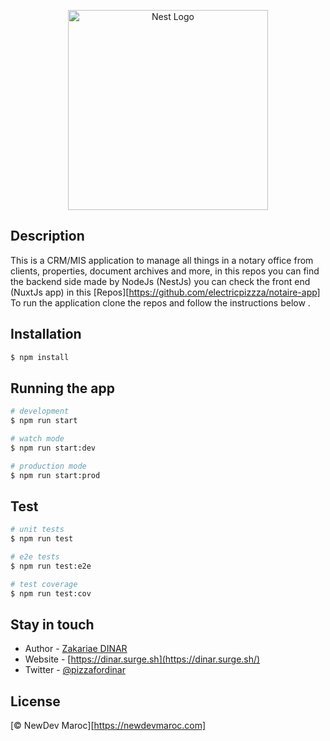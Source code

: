 <p align="center">
  <a href="http://nestjs.com/" target="blank"><img src="https://nestjs.com/img/logo_text.svg" width="320" alt="Nest Logo" /></a>
</p>



## Description

This is a CRM/MIS application to manage all things in a notary office from clients, properties, document archives and more, in this repos you can find the backend side made by NodeJs (NestJs) you can check the front end (NuxtJs app) in this [Repos][https://github.com/electricpizzza/notaire-app] 
To run the application clone the repos and follow the instructions below .

## Installation

```bash
$ npm install
```

## Running the app

```bash
# development
$ npm run start

# watch mode
$ npm run start:dev

# production mode
$ npm run start:prod
```

## Test

```bash
# unit tests
$ npm run test

# e2e tests
$ npm run test:e2e

# test coverage
$ npm run test:cov
```


## Stay in touch

- Author - [Zakariae DINAR](https://kamilmysliwiec.com)
- Website - [https://dinar.surge.sh](https://dinar.surge.sh/)
- Twitter - [@pizzafordinar](https://twitter.com/pizzafordinar)

## License

  [© NewDev Maroc][https://newdevmaroc.com]
